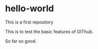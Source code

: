 # hello-world
This is a first repository

This is to test the basic features of GIThub.

So far so good.
